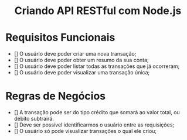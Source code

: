<h1 align="center">
  Criando API RESTful com Node.js
</h1>

# Requisitos Funcionais

- [] O usuário deve poder criar uma nova transação;
- [] O usuário deve poder obter um resumo da sua conta;
- [] O usuário deve poder listar todas as transações que já ocorreram;
- [] O usuário deve poder visualizar uma transação única;

# Regras de Negócios 

- [] A transação pode ser do tipo crédito que somará ao valor total, ou débito subtrairá.
- [] Deve ser possível identificarmos o usuário entre as requisições;
- [] O usuário só pode visualizar transações o qual ele criou;

